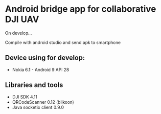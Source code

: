 # Android bridge app for collaborative DJI UAV
On develop...

Compile with android studio and send apk to smartphone

## Device using for develop:
* Nokia 6.1 - Android 9 API 28

## Libraries and tools
* DJI SDK 4.11
* QRCodeScanner 0.12 (blikoon)
* Java socketio client 0.9.0
